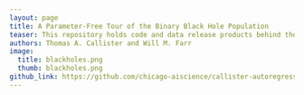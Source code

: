 ```yaml
---
layout: page
title: A Parameter-Free Tour of the Binary Black Hole Population
teaser: This repository holds code and data release products behind the paper "A parameter-free tour of the binary black hole population"
authors: Thomas A. Callister and Will M. Farr
image:
  title: blackholes.png
  thumb: blackholes.png
github_link: https://github.com/chicago-aiscience/callister-autoregressive-black-holes
---
```


